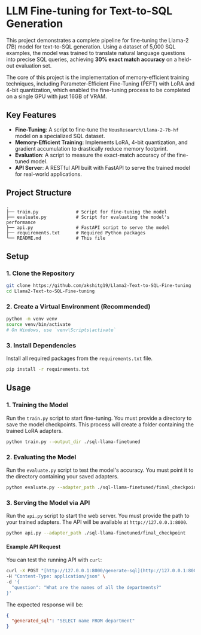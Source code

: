# LLM Fine-tuning for Text-to-SQL Generation

This project demonstrates a complete pipeline for fine-tuning the Llama-2 (7B) model for text-to-SQL generation. Using a dataset of 5,000 SQL examples, the model was trained to translate natural language questions into precise SQL queries, achieving **30% exact match accuracy** on a held-out evaluation set.

The core of this project is the implementation of memory-efficient training techniques, including Parameter-Efficient Fine-Tuning (PEFT) with LoRA and 4-bit quantization, which enabled the fine-tuning process to be completed on a single GPU with just 16GB of VRAM.

## Key Features

-   **Fine-Tuning**: A script to fine-tune the `NousResearch/Llama-2-7b-hf` model on a specialized SQL dataset.
-   **Memory-Efficient Training**: Implements LoRA, 4-bit quantization, and gradient accumulation to drastically reduce memory footprint.
-   **Evaluation**: A script to measure the exact-match accuracy of the fine-tuned model.
-   **API Server**: A RESTful API built with FastAPI to serve the trained model for real-world applications.

## Project Structure

```
.
├── train.py              # Script for fine-tuning the model
├── evaluate.py           # Script for evaluating the model's performance
├── api.py                # FastAPI script to serve the model
├── requirements.txt      # Required Python packages
└── README.md             # This file
```

## Setup

### 1. Clone the Repository
```bash
git clone https://github.com/akshitg19/Llama2-Text-to-SQL-Fine-tuning
cd Llama2-Text-to-SQL-Fine-tuning
```

### 2. Create a Virtual Environment (Recommended)
```bash
python -m venv venv
source venv/bin/activate  
# On Windows, use `venv\Scripts\activate`
```

### 3. Install Dependencies
Install all required packages from the `requirements.txt` file.
```bash
pip install -r requirements.txt
```

## Usage

### 1. Training the Model

Run the `train.py` script to start fine-tuning. You must provide a directory to save the model checkpoints. This process will create a folder containing the trained LoRA adapters.
```bash
python train.py --output_dir ./sql-llama-finetuned
```

### 2. Evaluating the Model

Run the `evaluate.py` script to test the model's accuracy. You must point it to the directory containing your saved adapters.
```bash
python evaluate.py --adapter_path ./sql-llama-finetuned/final_checkpoint
```

### 3. Serving the Model via API

Run the `api.py` script to start the web server. You must provide the path to your trained adapters. The API will be available at `http://127.0.0.1:8000`.
```bash
python api.py --adapter_path ./sql-llama-finetuned/final_checkpoint
```

#### Example API Request

You can test the running API with `curl`:
```bash
curl -X POST "[http://127.0.0.1:8000/generate-sql](http://127.0.0.1:8000/generate-sql)" \
-H "Content-Type: application/json" \
-d '{
  "question": "What are the names of all the departments?"
}'
```

The expected response will be:
```json
{
  "generated_sql": "SELECT name FROM department"
}
